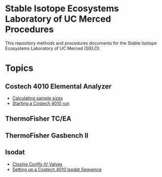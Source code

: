 # Stable Isotope Ecosystems Laboratory of UC Merced Procedures

This repository methods and procedures documents for the Stable Isotope Ecosystems Laboratory of UC Merced (SIELO).

# Topics

## Costech 4010 Elemental Analyzer

* [Calculating sample sizes](./costech_EA/sample_size_calculation.md)
* [Starting a Costech 4010 run](./costech_EA/starting_costech_run.md)
## ThermoFisher TC/EA

## ThermoFisher Gasbench II

## Isodat
* [Closing Conflo IV Valves](./conflo/closing_conflo_valves.md)
* [Setting up a Costech 4010 Isodat Sequence](./isodat/isodat_sequence.md)

